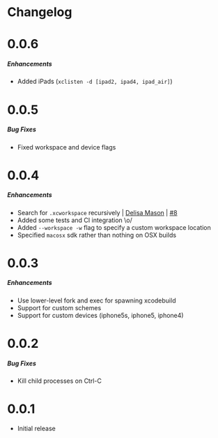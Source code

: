 # Changelog

# 0.0.6

##### Enhancements

* Added iPads (`xclisten -d [ipad2, ipad4, ipad_air]`)

# 0.0.5

##### Bug Fixes

* Fixed workspace and device flags


# 0.0.4

##### Enhancements

* Search for `.xcworkspace` recursively |
  [Delisa Mason](https://github.com/kattrali) |
  [#8](https://github.com/mneorr/xclisten/pull/8)
* Added some tests and CI integration \o/
* Added `--workspace -w` flag to specify a custom workspace location
* Specified `macosx` sdk rather than nothing on OSX builds


# 0.0.3

##### Enhancements

* Use lower-level fork and exec for spawning xcodebuild
* Support for custom schemes
* Support for custom devices (iphone5s, iphone5, iphone4)

# 0.0.2

##### Bug Fixes

* Kill child processes on Ctrl-C


# 0.0.1

* Initial release

